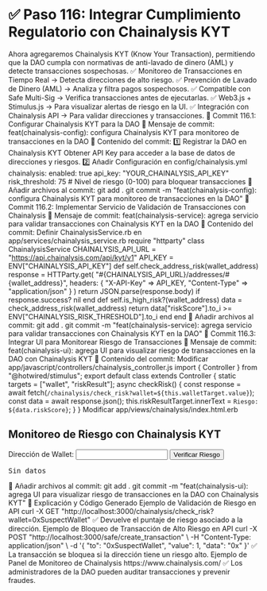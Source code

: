 # ✅ Paso 116: Integrar Cumplimiento Regulatorio con Chainalysis KYT

Ahora agregaremos Chainalysis KYT (Know Your Transaction), permitiendo que la DAO cumpla con normativas de anti-lavado de dinero (AML) y detecte transacciones sospechosas.
✅ Monitoreo de Transacciones en Tiempo Real → Detecta direcciones de alto riesgo.
✅ Prevención de Lavado de Dinero (AML) → Analiza y filtra pagos sospechosos.
✅ Compatible con Safe Multi-Sig → Verifica transacciones antes de ejecutarlas.
✅ Web3.js + Stimulus.js → Para visualizar alertas de riesgo en la UI.
✅ Integración con Chainalysis API → Para validar direcciones y transacciones.
📌 Commit 116.1: Configurar Chainalysis KYT para la DAO
🔹 Mensaje de commit:
feat(chainalysis-config): configura Chainalysis KYT para monitoreo de transacciones en la DAO
🔹 Contenido del commit:
1️⃣ Registrar la DAO en Chainalysis KYT
    Obtener API Key para acceder a la base de datos de direcciones y riesgos.
2️⃣ Añadir Configuración en config/chainalysis.yml
chainalysis:
  enabled: true
  api_key: "YOUR_CHAINALYSIS_API_KEY"
  risk_threshold: 75 # Nivel de riesgo (0-100) para bloquear transacciones
🔹 Añadir archivos al commit:
git add .
git commit -m "feat(chainalysis-config): configura Chainalysis KYT para monitoreo de transacciones en la DAO"
📌 Commit 116.2: Implementar Servicio de Validación de Transacciones con Chainalysis
🔹 Mensaje de commit:
feat(chainalysis-service): agrega servicio para validar transacciones con Chainalysis KYT en la DAO
🔹 Contenido del commit:
Definir ChainalysisService.rb en app/services/chainalysis_service.rb
require "httparty"
class ChainalysisService
  CHAINALYSIS_API_URL = "https://api.chainalysis.com/api/kyt/v1"
  API_KEY = ENV["CHAINALYSIS_API_KEY"]
  def self.check_address_risk(wallet_address)
    response = HTTParty.get(
      "#{CHAINALYSIS_API_URL}/addresses/#{wallet_address}",
      headers: { "X-API-Key" => API_KEY, "Content-Type" => "application/json" }
    )
    return JSON.parse(response.body) if response.success?
    nil
  end
  def self.is_high_risk?(wallet_address)
    data = check_address_risk(wallet_address)
    return data["riskScore"].to_i >= ENV["CHAINALYSIS_RISK_THRESHOLD"].to_i
  end
end
🔹 Añadir archivos al commit:
git add .
git commit -m "feat(chainalysis-service): agrega servicio para validar transacciones con Chainalysis KYT en la DAO"
📌 Commit 116.3: Integrar UI para Monitorear Riesgo de Transacciones
🔹 Mensaje de commit:
feat(chainalysis-ui): agrega UI para visualizar riesgo de transacciones en la DAO con Chainalysis KYT
🔹 Contenido del commit:
Modificar app/javascript/controllers/chainalysis_controller.js
import { Controller } from "@hotwired/stimulus";
export default class extends Controller {
  static targets = ["wallet", "riskResult"];
  async checkRisk() {
    const response = await fetch(`/chainalysis/check_risk?wallet=${this.walletTarget.value}`);
    const data = await response.json();
    this.riskResultTarget.innerText = `Riesgo: ${data.riskScore}`;
  }
}
Modificar app/views/chainalysis/index.html.erb
<h2>Monitoreo de Riesgo con Chainalysis KYT</h2>
<label>Dirección de Wallet:</label>
<input type="text" data-chainalysis-target="wallet">
<button data-controller="chainalysis" data-action="click->chainalysis#checkRisk">
  Verificar Riesgo
</button>
<pre data-chainalysis-target="riskResult">Sin datos</pre>
🔹 Añadir archivos al commit:
git add .
git commit -m "feat(chainalysis-ui): agrega UI para visualizar riesgo de transacciones en la DAO con Chainalysis KYT"
📝 Explicación y Código Generado
Ejemplo de Validación de Riesgo en API
curl -X GET "http://localhost:3000/chainalysis/check_risk?wallet=0xSuspectWallet"
✅ Devuelve el puntaje de riesgo asociado a la dirección.
Ejemplo de Bloqueo de Transacción de Alto Riesgo en API
curl -X POST "http://localhost:3000/safe/create_transaction" \
  -H "Content-Type: application/json" \
  -d '{ "to": "0xSuspectWallet", "value": 1, "data": "0x" }'
✅ La transacción se bloquea si la dirección tiene un riesgo alto.
Ejemplo de Panel de Monitoreo de Chainalysis
https://www.chainalysis.com/
✅ Los administradores de la DAO pueden auditar transacciones y prevenir fraudes.
